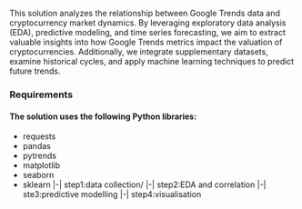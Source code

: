 This solution analyzes the relationship between Google Trends data and cryptocurrency market dynamics. By leveraging exploratory data analysis (EDA), predictive modeling, and time series forecasting, we aim to extract valuable insights into how Google Trends metrics impact the valuation of cryptocurrencies. Additionally, we integrate supplementary datasets, examine historical cycles, and apply machine learning techniques to predict future trends.
### Requirements
#### The solution uses the following Python libraries:
- requests
- pandas
- pytrends
- matplotlib
- seaborn
- sklearn
|-| step1:data collection/
|-| step2:EDA and correlation
|-| ste3:predictive modelling
|-| step4:visualisation
